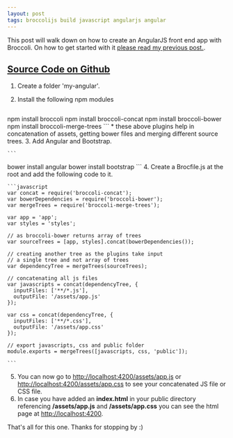 ```yaml
---
layout: post
tags: broccolijs build javascript angularjs angular
---
```


This post will walk down on how to create an AngularJS front end app with Broccoli. On how to get started with it [please read my previous post.](http://ankeetmaini.github.io/broccolijs/build/javascript/2015/04/04/Setting-up-Broccoli-in-your-JavaScript-project.html).

## [Source Code on Github](https://github.com/ankeetmaini/pro-angular/tree/todo-app) ##

1. Create a folder 'my-angular'.
2. Install the following npm modules

     ```
npm install broccoli
npm install broccoli-concat
npm install broccoli-bower
npm install broccoli-merge-trees
     ```
     * these above plugins help in concatenation of assets, getting bower files and merging different source trees.
3. Add Angular and Bootstrap.

    ```
 bower install angular
 bower install bootstrap
    ```
4. Create a Brocfile.js at the root and add the following code to it.

    ```javascript
    var concat = require('broccoli-concat');
    var bowerDependencies = require('broccoli-bower');
    var mergeTrees = require('broccoli-merge-trees');

    var app = 'app';
    var styles = 'styles';

    // as broccoli-bower returns array of trees
    var sourceTrees = [app, styles].concat(bowerDependencies());

    // creating another tree as the plugins take input
    // a single tree and not array of trees
    var dependencyTree = mergeTrees(sourceTrees);

    // concatenating all js files
    var javascripts = concat(dependencyTree, {
      inputFiles: ['**/*.js'],
      outputFile: '/assets/app.js'
    });

    var css = concat(dependencyTree, {
      inputFiles: ['**/*.css'],
      outputFile: '/assets/app.css'
    });

    // export javascripts, css and public folder
    module.exports = mergeTrees([javascripts, css, 'public']);

    ```

5. You can now go to [http://localhost:4200/assets/app.js](http://localhost:4200/assets/app.js) or [http://localhost:4200/assets/app.css](http://localhost:4200/assets/app.css) to see your concatenated JS file or CSS file.
6. In case you have added an **index.html** in your public directory referencing **/assets/app.js** and **/assets/app.css** you can see the html page at [http://localhost:4200](http://localhost:4200).

That's all for this one. Thanks for stopping by :)
